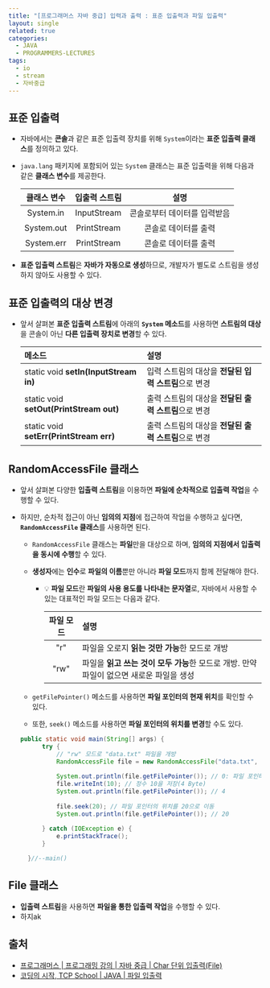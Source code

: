 ```yaml
---
title: "[프로그래머스 자바 중급] 입력과 출력 : 표준 입출력과 파일 입출력"
layout: single
related: true
categories:
  - JAVA
  - PROGRAMMERS-LECTURES
tags:
  - io
  - stream
  - 자바중급
---
```


## 표준 입출력
- 자바에서는 **콘솔**과 같은 표준 입출력 장치를 위해 `System`이라는 **표준 입출력 클래스**를 정의하고 있다.

- `java.lang` 패키지에 포함되어 있는 `System` 클래스는 표준 입출력을 위해 다음과 같은 **클래스 변수**를 제공한다.

  | 클래스 변수 | 입출력 스트림 | 설명 |
  |:----------:|:------------:|:----:|
  | System.in | InputStream | 콘솔로부터 데이터를 입력받음 |
  | System.out | PrintStream | 콘솔로 데이터를 출력 |
  | System.err | PrintStream | 콘솔로 데이터를 출력 |
  
- **표준 입출력 스트림**은 **자바가 자동으로 생성**하므로, 개발자가 별도로 스트림을 생성하지 않아도 사용할 수 있다.


## 표준 입출력의 대상 변경
- 앞서 살펴본 **표준 입출력 스트림**에 아래의 **`System` 메소드**를 사용하면 **스트림의 대상**을 콘솔이 아닌 **다른 입출력 장치로 변경**할 수 있다.

  | 메소드 | 설명 |
  |:------|:-----|
  | static void **setIn(InputStream in)** | 입력 스트림의 대상을 **전달된 입력 스트림**으로 변경 |
  | static void **setOut(PrintStream out)** | 출력 스트림의 대상을 **전달된 출력 스트림**으로 변경 |
  | static void **setErr(PrintStream err)** | 출력 스트림의 대상을 **전달된 출력 스트림**으로 변경 |
  
  
## RandomAccessFile 클래스
- 앞서 살펴본 다양한 **입출력 스트림**을 이용하면 **파일에 순차적으로 입출력 작업**을 수행할 수 있다.

- 하지만, 순차적 접근이 아닌 **임의의 지점**에 접근하여 작업을 수행하고 싶다면, **`RandomAccessFile` 클래스**를 사용하면 된다.
  - `RandomAccessFile` 클래스는 **파일**만을 대상으로 하며, **임의의 지점에서 입출력을 동시에 수행**할 수 있다.
  - **생성자**에는 **인수**로 **파일의 이름**뿐만 아니라 **파일 모드**까지 함께 전달해야 한다.
    - 💡 **파일 모드**란 **파일의 사용 용도를 나타내는 문자열**로, 자바에서 사용할 수 있는 대표적인 파일 모드는 다음과 같다.

      | 파일 모드 | 설명 |
      |:--------:|:-----|
      | "r" | 파일을 오로지 **읽는 것만 가능**한 모드로 개방 |
      | "rw" | 파일을 **읽고 쓰는 것이 모두 가능**한 모드로 개방. 만약 파일이 없으면 새로운 파일을 생성 |
      
  - `getFilePointer()` 메소드를 사용하면 **파일 포인터의 현재 위치**를 확인할 수 있다.
  - 또한, `seek()` 메소드를 사용하면 **파일 포인터의 위치를 변경**할 수도 있다.
  
  ```java
  public static void main(String[] args) {
		try {
			// "rw" 모드로 "data.txt" 파일을 개방
			RandomAccessFile file = new RandomAccessFile("data.txt", "rw");
			
			System.out.println(file.getFilePointer()); // 0: 파일 포인터의 현재 위치를 반환
			file.writeInt(10); // 정수 10을 저장(4 Byte)
			System.out.println(file.getFilePointer()); // 4
			
			file.seek(20); // 파일 포인터의 위치를 20으로 이동
			System.out.println(file.getFilePointer()); // 20
			
		} catch (IOException e) {
			e.printStackTrace();
		}

	}//--main()
  ```

## File 클래스
- **입출력 스트림**을 사용하면 **파일을 통한 입출력 작업**을 수행할 수 있다.
- 하지ak


  

## 출처
- [프로그래머스 \| 프로그래밍 강의 \| 자바 중급 \| Char 단위 입출력(File)](https://programmers.co.kr/learn/courses/9/lessons/320)
- [코딩의 시작, TCP School \| JAVA \| 파일 입출력](https://www.tcpschool.com/java/java_io_file)
